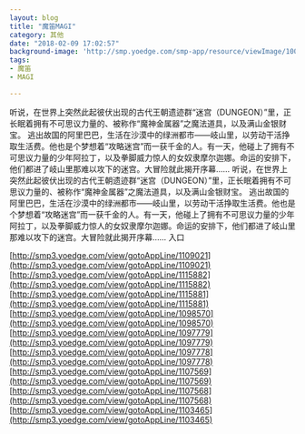 ```yaml
---
layout: blog
title: "魔笛MAGI"
category: 其他
date: "2018-02-09 17:02:57"
background-image: 'http://smp.yoedge.com/smp-app/resource/viewImage/1000731appline.png'
tags:
- 魔笛
- MAGI

---
```

听说，在世界上突然此起彼伏出现的古代王朝遗迹群“迷宫（DUNGEON）”里，正长眠着拥有不可思议力量的、被称作“魔神金属器”之魔法道具，以及满山金银财宝。 逃出故国的阿里巴巴，生活在沙漠中的绿洲都市——岐山里，以劳动干活挣取生活费。他也是个梦想着“攻略迷宫”而一获千金的人。有一天，他碰上了拥有不可思议力量的少年阿拉丁，以及拳脚威力惊人的女奴隶摩尔迦娜。命运的安排下，他们都进了岐山里那难以攻下的迷宫。大冒险就此揭开序幕……
听说，在世界上突然此起彼伏出现的古代王朝遗迹群“迷宫（DUNGEON）”里，正长眠着拥有不可思议力量的、被称作“魔神金属器”之魔法道具，以及满山金银财宝。 逃出故国的阿里巴巴，生活在沙漠中的绿洲都市——岐山里，以劳动干活挣取生活费。他也是个梦想着“攻略迷宫”而一获千金的人。有一天，他碰上了拥有不可思议力量的少年阿拉丁，以及拳脚威力惊人的女奴隶摩尔迦娜。命运的安排下，他们都进了岐山里那难以攻下的迷宫。大冒险就此揭开序幕……
入口

[http://smp3.yoedge.com/view/gotoAppLine/1109021](http://smp3.yoedge.com/view/gotoAppLine/1109021)
[http://smp3.yoedge.com/view/gotoAppLine/1115882](http://smp3.yoedge.com/view/gotoAppLine/1115882)
[http://smp3.yoedge.com/view/gotoAppLine/1115881](http://smp3.yoedge.com/view/gotoAppLine/1115881)
[http://smp3.yoedge.com/view/gotoAppLine/1098570](http://smp3.yoedge.com/view/gotoAppLine/1098570)
[http://smp3.yoedge.com/view/gotoAppLine/1097779](http://smp3.yoedge.com/view/gotoAppLine/1097779)
[http://smp3.yoedge.com/view/gotoAppLine/1097778](http://smp3.yoedge.com/view/gotoAppLine/1097778)
[http://smp3.yoedge.com/view/gotoAppLine/1107569](http://smp3.yoedge.com/view/gotoAppLine/1107569)
[http://smp3.yoedge.com/view/gotoAppLine/1107568](http://smp3.yoedge.com/view/gotoAppLine/1107568)
[http://smp3.yoedge.com/view/gotoAppLine/1103465](http://smp3.yoedge.com/view/gotoAppLine/1103465)

        

